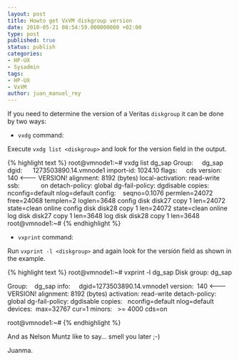 ```yaml
---
layout: post
title: Howto get VxVM diskgroup version
date: 2010-05-21 08:54:59.000000000 +02:00
type: post
published: true
status: publish
categories:
- HP-UX
- Sysadmin
tags:
- HP-UX
- VxVM
author: juan_manuel_rey
---
```


If you need to determine the version of a Veritas `diskgroup` it can be done by two ways:

-   `vxdg` command:

Execute `vxdg list <diskgroup>` and look for the version field in the output.

{% highlight text %}
root@vmnode1:~# vxdg list dg_sap
Group:     dg_sap
dgid:      1273503890.14.vmnode1
import-id: 1024.10
flags:     cds
version:   140 <--- VERSION!
alignment: 8192 (bytes)
local-activation: read-write
ssb:            on
detach-policy: global
dg-fail-policy: dgdisable
copies:    nconfig=default nlog=default
config:    seqno=0.1076 permlen=24072 free=24068 templen=2 loglen=3648
config disk disk27 copy 1 len=24072 state=clean online
config disk disk28 copy 1 len=24072 state=clean online
log disk disk27 copy 1 len=3648
log disk disk28 copy 1 len=3648
root@vmnode1:~#
{% endhighlight %}

-   `vxprint` command:

Run `vxprint -l <diskgroup>` and again look for the versión field as shown in the example.

{% highlight text %}
root@vmnode1:~# vxprint -l dg_sap
Disk group: dg_sap

Group:    dg_sap
info:     dgid=1273503890.14.vmnode1
version:  140 <--- VERSION!
alignment: 8192 (bytes)
activation: read-write
detach-policy: global
dg-fail-policy: dgdisable
copies:   nconfig=default nlog=default
devices:  max=32767 cur=1
minors:   >= 4000
cds=on

root@vmnode1:~#
{% endhighlight %}

And as Nelson Muntz like to say... smell you later ;-)

Juanma.
